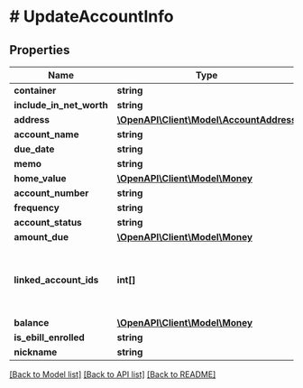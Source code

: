 # # UpdateAccountInfo

## Properties

Name | Type | Description | Notes
------------ | ------------- | ------------- | -------------
**container** | **string** |  | [optional]
**include_in_net_worth** | **string** |  | [optional]
**address** | [**\OpenAPI\Client\Model\AccountAddress**](AccountAddress.md) |  | [optional]
**account_name** | **string** |  | [optional]
**due_date** | **string** |  | [optional]
**memo** | **string** |  | [optional]
**home_value** | [**\OpenAPI\Client\Model\Money**](Money.md) |  | [optional]
**account_number** | **string** |  | [optional]
**frequency** | **string** |  | [optional]
**account_status** | **string** |  | [optional]
**amount_due** | [**\OpenAPI\Client\Model\Money**](Money.md) |  | [optional]
**linked_account_ids** | **int[]** | List of loan accounts to which a real-estate account is linked. | [optional]
**balance** | [**\OpenAPI\Client\Model\Money**](Money.md) |  | [optional]
**is_ebill_enrolled** | **string** |  | [optional]
**nickname** | **string** |  | [optional]

[[Back to Model list]](../../README.md#models) [[Back to API list]](../../README.md#endpoints) [[Back to README]](../../README.md)
